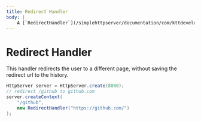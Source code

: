 ```yaml
---
title: Redirect Handler
body: |
    A [`RedirectHandler`](/simplehttpserver/documentation/com/kttdevelopment/simplehttpserver/handler/RedirectHandler.html) is used to redirect the user to a different page without leaving the redirect page in the history.
---
```

# Redirect Handler

This handler redirects the user to a different page, without saving the redirect url to the history.

```java
HttpServer server = HttpServer.create(8080);
// redirect /github to github.com
server.createContext(
    "/github",
    new RedirectHandler("https://github.com/")
);
```